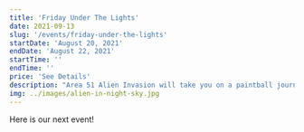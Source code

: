 ```yaml
---
title: 'Friday Under The Lights'
date: 2021-09-13
slug: '/events/friday-under-the-lights'
startDate: 'August 20, 2021'
endDate: 'August 22, 2021'
startTime: ''
endTime: ''
price: 'See Details'
description: "Area 51 Alien Invasion will take you on a paintball journey you won't forget. Get ready to play all day, camp under the stars with friends, and create memories that will last a lifetime. Whether you're looking for an adrenaline rush or just want to get outside and have some fun, our event is perfect for everyone."
img: ../images/alien-in-night-sky.jpg
---
```


Here is our next event!